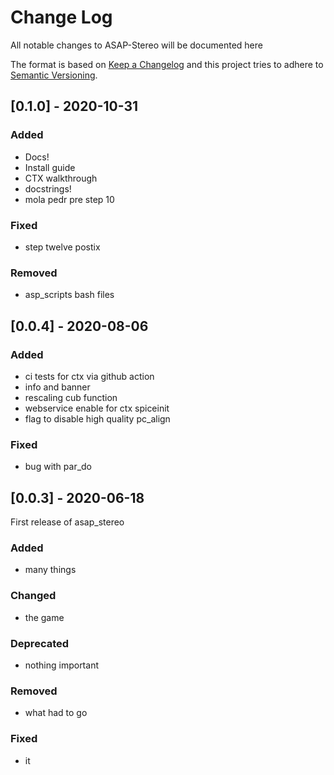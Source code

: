 # Change Log   
All notable changes to ASAP-Stereo will be documented here

The format is based on [Keep a Changelog](http://keepachangelog.com/)
and this project tries to adhere to [Semantic Versioning](http://semver.org/).


## [0.1.0] - 2020-10-31
### Added
- Docs!
- Install guide
- CTX walkthrough
- docstrings!
- mola pedr pre step 10

### Fixed
- step twelve postix

### Removed
- asp_scripts bash files

## [0.0.4] - 2020-08-06
### Added
- ci tests for ctx via github action
- info and banner
- rescaling cub function
- webservice enable for ctx spiceinit
- flag to disable high quality pc_align

### Fixed
- bug with par_do 

## [0.0.3] - 2020-06-18
First release of asap_stereo

### Added
- many things

### Changed
- the game

### Deprecated
- nothing important

### Removed
- what had to go

### Fixed
- it
